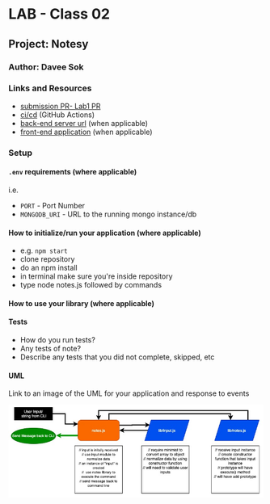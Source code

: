 # LAB - Class 02

## Project: Notesy

### Author: Davee Sok

### Links and Resources

- [submission PR- Lab1 PR](https://github.com/davee-401-advanced-javascript/notes/pull/1)
- [ci/cd](http://xyz.com) (GitHub Actions)
- [back-end server url](http://xyz.com) (when applicable)
- [front-end application](http://xyz.com) (when applicable)

### Setup

#### `.env` requirements (where applicable)

i.e.

- `PORT` - Port Number
- `MONGODB_URI` - URL to the running mongo instance/db

#### How to initialize/run your application (where applicable)

- e.g. `npm start`
- clone repository
- do an npm install
- in terminal make sure you're inside repository
- type node notes.js followed by commands

#### How to use your library (where applicable)

#### Tests

- How do you run tests?
- Any tests of note?
- Describe any tests that you did not complete, skipped, etc

#### UML

Link to an image of the UML for your application and response to events

![Lab1-UMl](images/Class1-UML.jpg)
